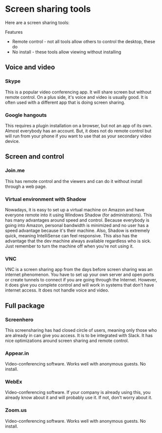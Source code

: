 # Screen sharing tools
Here are a screen sharing tools:

Features
  * Remote control - not all tools allow others to control the desktop, these do
  * No install - these tools allow viewing without installing

## Voice and video

### Skype

This is a popular video conferencing app. It will share screen but without remote control. On a plus side, it's voice and video is usually good. It is often used with a different app that is doing screen sharing.

### Google hangouts

This requires a plugin installation on a browser, but not an app of its own. Almost everybody has an account. But, it does not do remote control but will run from your phone if you want to use that as your secondary video device.

## Screen and control

### Join.me

This has remote control and the viewers and can do it without install through a web page.

### Virtual environment with Shadow

Nowadays, it is easy to set up a virtual machine on Amazon and have everyone remote into it using Windows Shadow (for administrators). This has many advantages around speed and control. Because everybody is going into Amazon, personal bandwidth is minimized and no user has a speed advantage because it's their machine. Also, Shadow is extremely quick, meaning IntelliSense can feel responsive. This also has the advantage that the dev machine always available regardless who is sick. Just remember to turn the machine off when you're not using it.

### VNC

VNC is a screen sharing app from the days before screen sharing was an internet phenomenon. You have to set up your own server and open ports or create tunnels to connect if you are going through the Internet. However, it does give you complete control and will work in systems that don't have internet access. It does not handle voice and video.

## Full package

### Screenhero

This screensharing has had closed circle of users, meaning only those who are already in can give you access. It is to be integrated with Slack. It has nice optimizations around screen sharing and remote control.

### Appear.in

Video-conferencing software. Works well with anonymous guests. No install.

### WebEx

Video-conferencing software. If your company is already using this, you already know about it and will probably use it. If not, don't worry about it.

### Zoom.us

Video-conferencing software. Works well with anonymous guests. No install.
